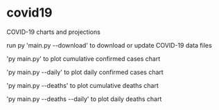 # covid19
COVID-19 charts and projections

run py 'main.py --download' to download or update COVID-19 data files

'py main.py' to plot cumulative confirmed cases chart

'py main.py --daily' to plot daily confirmed cases chart

'py main.py --deaths' to plot cumulative deaths chart

'py main.py --deaths --daily' to plot daily deaths chart
